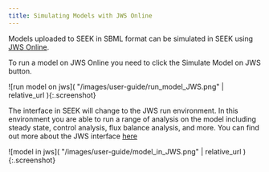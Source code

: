 ```yaml
---
title: Simulating Models with JWS Online
---
```


Models uploaded to SEEK in SBML format can be simulated in SEEK using [JWS Online](http://jjj.mib.ac.uk/).

To run a model on JWS Online you need to click the Simulate Model on JWS button.

![run model on jws]( "/images/user-guide/run_model_JWS.png" | relative_url ){:.screenshot}

The interface in SEEK will change to the JWS run environment. In this environment you are able to run a range of analysis on the model including steady state, control analysis, flux balance analysis, and more.
You can find out more about the JWS interface [here](http://jws-docs.readthedocs.io/)

![model in jws]( "/images/user-guide/model_in_JWS.png" | relative_url ){:.screenshot}
